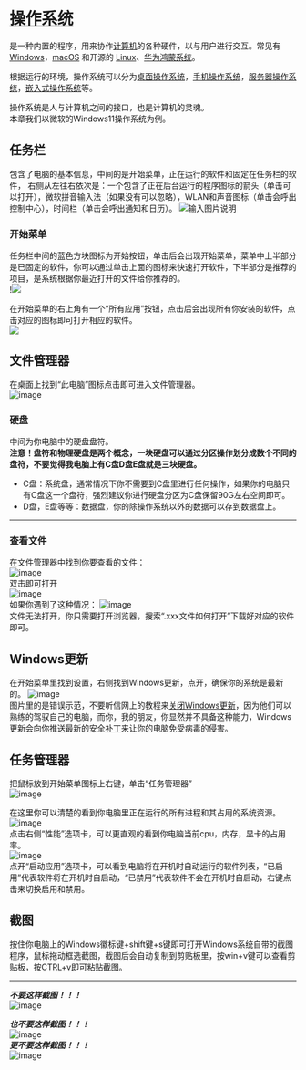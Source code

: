 # [操作系统 ](https://baike.baidu.com/item/%e6%93%8d%e4%bd%9c%e7%b3%bb%e7%bb%9f/192)  
是一种内置的程序，用来协作[计算机](https://baike.baidu.com/item/%E8%AE%A1%E7%AE%97%E6%9C%BA/140338?fromModule=lemma_inlink)的各种硬件，以与用户进行交互。常见有[Windows](https://baike.baidu.com/item/Windows/165458?fromModule=lemma_inlink)，[macOS](https://baike.baidu.com/item/macOS%20/8654551?fromModule=lemma_inlink) 和开源的 [Linux](https://baike.baidu.com/item/Linux/27050?fromModule=lemma_inlink)、[华为鸿蒙系统](https://baike.baidu.com/item/%E5%8D%8E%E4%B8%BA%E9%B8%BF%E8%92%99%E7%B3%BB%E7%BB%9F/23500650?fromModule=lemma_inlink)。 

根据运行的环境，操作系统可以分为[桌面操作系统](https://baike.baidu.com/item/%E6%A1%8C%E9%9D%A2%E6%93%8D%E4%BD%9C%E7%B3%BB%E7%BB%9F/4568953?fromModule=lemma_inlink)，[手机操作系统](https://baike.baidu.com/item/%E6%89%8B%E6%9C%BA%E6%93%8D%E4%BD%9C%E7%B3%BB%E7%BB%9F/2678215?fromModule=lemma_inlink)，[服务器操作系统](https://baike.baidu.com/item/%E6%9C%8D%E5%8A%A1%E5%99%A8%E6%93%8D%E4%BD%9C%E7%B3%BB%E7%BB%9F/6639898?fromModule=lemma_inlink)，[嵌入式操作系统](https://baike.baidu.com/item/%E5%B5%8C%E5%85%A5%E5%BC%8F%E6%93%8D%E4%BD%9C%E7%B3%BB%E7%BB%9F/361747?fromModule=lemma_inlink)等。

操作系统是人与计算机之间的接口，也是计算机的灵魂。  
本章我们以微软的Windows11操作系统为例。  

## 任务栏  
包含了电脑的基本信息，中间的是开始菜单，正在运行的软件和固定在任务栏的软件， 右侧从左往右依次是：一个包含了正在后台运行的程序图标的箭头（单击可以打开），微软拼音输入法（如果没有可以忽略），WLAN和声音图标（单击会呼出控制中心），时间栏（单击会呼出通知和日历）。
![输入图片说明](https://img.bear556.xyz/i/2024/08/09/viwr8t.png)

### 开始菜单  
任务栏中间的蓝色方块图标为开始按钮，单击后会出现开始菜单，菜单中上半部分是已固定的软件，你可以通过单击上面的图标来快速打开软件，下半部分是推荐的项目，是系统根据你最近打开的文件给你推荐的。  
!![](https://img.bear556.xyz/i/2024/08/10/id0rte.png)  


在开始菜单的右上角有一个“所有应用”按钮，点击后会出现所有你安装的软件，点击对应的图标即可打开相应的软件。  
![](https://img.bear556.xyz/i/2024/08/10/idjhu3.png)  
## 文件管理器  
在桌面上找到“此电脑”图标点击即可进入文件管理器。  
![image](https://img.bear556.xyz/i/2024/08/10/ivxfxr.png)
### 硬盘
中间为你电脑中的硬盘盘符。  
**注意！盘符和物理硬盘是两个概念，一块硬盘可以通过分区操作划分成数个不同的盘符，不要觉得我电脑上有C盘D盘E盘就是三块硬盘。**  
* C盘：系统盘，通常情况下你不需要到C盘里进行任何操作，如果你的电脑只有C盘这一个盘符，强烈建议你进行硬盘分区为C盘保留90G左右空间即可。  
* D盘，E盘等等：数据盘，你的除操作系统以外的数据可以存到数据盘上。  
***  
### 查看文件  
在文件管理器中找到你要查看的文件：  
![image](https://img.bear556.xyz/i/2024/08/10/j3b2ro.png)  
双击即可打开  
![image](https://img.bear556.xyz/i/2024/08/10/j3vxx9.png)   
如果你遇到了这种情况：
![image](https://img.bear556.xyz/i/2024/08/10/j4vbrp.png)  
文件无法打开，你只需要打开浏览器，搜索“.xxx文件如何打开”下载好对应的软件即可。 
## Windows更新  
在开始菜单里找到设置，右侧找到Windows更新，点开，确保你的系统是最新的。 
    ![image](https://img.bear556.xyz/i/2024/08/10/k6iirp.png)  
  图片里的是错误示范，不要听信网上的教程来[关闭Windows更新](https://www.bing.com/ck/a?!&&p=53ac824c6ca07fffJmltdHM9MTcyMzE2MTYwMCZpZ3VpZD0wZWVlNWY1Ni0zNGE3LTYyNjYtMDRmMi00YmQ0MzU2NjYzYjUmaW5zaWQ9NTE5Ng&ptn=3&ver=2&hsh=3&fclid=0eee5f56-34a7-6266-04f2-4bd4356663b5&psq=%e5%85%b3%e9%97%adWindows%e6%9b%b4%e6%96%b0&u=a1aHR0cHM6Ly93d3cuYmlsaWJpbGkuY29tL3JlYWQvY3YzMDEwMzAxNS8&ntb=1)，因为他们可以熟练的驾驭自己的电脑，而你，我的朋友，你显然并不具备这种能力，Windows更新会向你推送最新的[安全补丁](https://baike.baidu.com/item/%E5%AE%89%E5%85%A8%E8%A1%A5%E4%B8%81?fromModule=lemma_search-box)来让你的电脑免受病毒的侵害。  
## 任务管理器  
把鼠标放到开始菜单图标上右键，单击“任务管理器”  
![image](https://img.bear556.xyz/i/2024/08/10/k8r25c.png)  

在这里你可以清楚的看到你电脑里正在运行的所有进程和其占用的系统资源。  
![image](https://img.bear556.xyz/i/2024/08/10/ka5h9i.png)  
点击右侧“性能”选项卡，可以更直观的看到你电脑当前cpu，内存，显卡的占用率。  
![image](https://img.bear556.xyz/i/2024/08/10/kb8ewu.png)  
点开“启动应用”选项卡，可以看到电脑将在开机时自动运行的软件列表，“已启用”代表软件将在开机时自启动，“已禁用”代表软件不会在开机时自启动，右键点击来切换启用和禁用。  
## 截图  
按住你电脑上的Windows徽标键+shift键+s键即可打开Windows系统自带的截图程序，鼠标拖动框选截图，截图后会自动复制到剪贴板里，按win+v键可以查看剪贴板，按CTRL+v即可粘贴截图。   
***
***不要这样截图！！！***   
![image](https://img.bear556.xyz/i/2024/08/11/glbndc.png)   

***也不要这样截图！！！***  
![image](https://img.bear556.xyz/i/2024/08/11/glstzu.png)   
***更不要这样截图！！！***  
![image](https://img.bear556.xyz/i/2024/08/11/gmfz9p.png)
